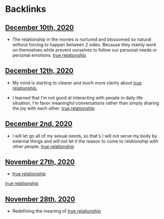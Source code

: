 
# Backlinks
## [December 10th, 2020](<December 10th, 2020.md>)
- The relationship in the movies is nurtured and blossomed so natural without forcing to happen between 2 sides. Because they mainly work on themselves while prevent ourselves to follow our personal needs or personal emotions. [true relationship](<true relationship.md>)

## [December 12th, 2020](<December 12th, 2020.md>)
- My mind is starting to clearer and much more clarity about [true relationship](<true relationship.md>),

- I learned that I'm not good at interacting with people in daily life situation, I'm favor meaningful conversations rather than simply sharing the joy with each other. [true relationship](<true relationship.md>)

## [December 2nd, 2020](<December 2nd, 2020.md>)
- I will let go all of my sexual needs, so that's I will not serve my body by external things and will not let it the reason to come to relationship with other people. [true relationship](<true relationship.md>)

## [November 27th, 2020](<November 27th, 2020.md>)
- [true relationship](<true relationship.md>)

[true relationship](<true relationship.md>)

## [November 28th, 2020](<November 28th, 2020.md>)
- Redefining the meaning of [true relationship](<true relationship.md>)

